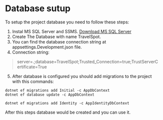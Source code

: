 # Database sutup

To setup the project database you need to follow these steps:
  1. Instal MS SQL Server and SSMS. [Download MS SQL Server](https://www.microsoft.com/en-us/sql-server/sql-server-downloads)
  2. Create The Database with name TravelSpot.
  3. You can find the database connection string at appsettings.Development.json file.
  4. Connection string:
     
   >server=.;database=TravelSpot;Trusted_Connection=true;TrustServerCertificate=True
   
  5. After database is configured you should add migrations to the project with this commands:

    dotnet ef migrations add Initial -c AppDbContext
    dotnet ef database update -c AppDbContext

    dotnet ef migrations add Identity -c AppIdentityDbContext

After this steps database would be created and you can use it.
